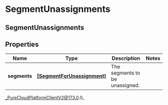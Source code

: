 # SegmentUnassignments

## SegmentUnassignments

## Properties

|Name | Type | Description | Notes|
|------------ | ------------- | ------------- | -------------|
| **segments** | [**[SegmentForUnassignment]**]([SegmentForUnassignment]) | The segments to be unassigned. | |



_PureCloudPlatformClientV2@173.0.0_
